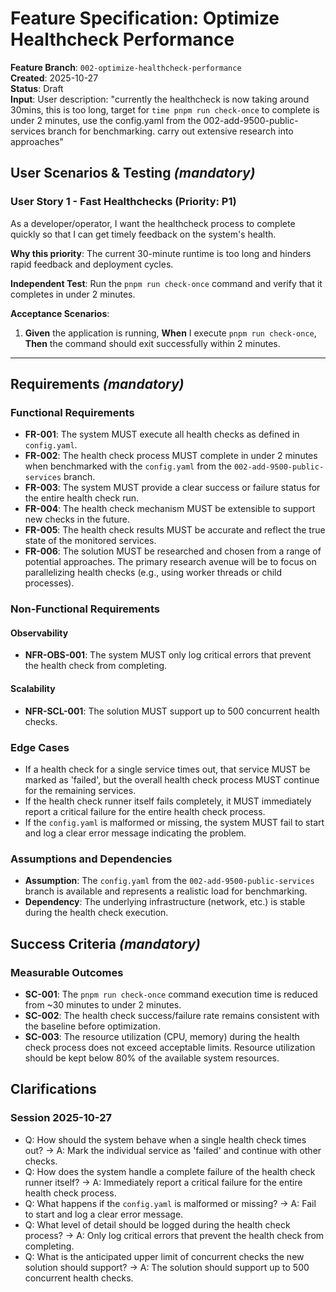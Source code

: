 # Feature Specification: Optimize Healthcheck Performance

**Feature Branch**: `002-optimize-healthcheck-performance`  
**Created**: 2025-10-27  
**Status**: Draft  
**Input**: User description: "currently the healthcheck is now taking around 30mins, this is too long, target for `time pnpm run check-once` to complete is under 2 minutes, use the config.yaml from the 002-add-9500-public-services branch for benchmarking. carry out extensive research into approaches"

## User Scenarios & Testing *(mandatory)*

### User Story 1 - Fast Healthchecks (Priority: P1)

As a developer/operator, I want the healthcheck process to complete quickly so that I can get timely feedback on the system's health.

**Why this priority**: The current 30-minute runtime is too long and hinders rapid feedback and deployment cycles.

**Independent Test**: Run the `pnpm run check-once` command and verify that it completes in under 2 minutes.

**Acceptance Scenarios**:

1. **Given** the application is running, **When** I execute `pnpm run check-once`, **Then** the command should exit successfully within 2 minutes.

---

## Requirements *(mandatory)*

### Functional Requirements

- **FR-001**: The system MUST execute all health checks as defined in `config.yaml`.
- **FR-002**: The health check process MUST complete in under 2 minutes when benchmarked with the `config.yaml` from the `002-add-9500-public-services` branch.
- **FR-003**: The system MUST provide a clear success or failure status for the entire health check run.
- **FR-004**: The health check mechanism MUST be extensible to support new checks in the future.
- **FR-005**: The health check results MUST be accurate and reflect the true state of the monitored services.
- **FR-006**: The solution MUST be researched and chosen from a range of potential approaches. The primary research avenue will be to focus on parallelizing health checks (e.g., using worker threads or child processes).

### Non-Functional Requirements

#### Observability

- **NFR-OBS-001**: The system MUST only log critical errors that prevent the health check from completing.

#### Scalability

- **NFR-SCL-001**: The solution MUST support up to 500 concurrent health checks.

### Edge Cases

- If a health check for a single service times out, that service MUST be marked as 'failed', but the overall health check process MUST continue for the remaining services.
- If the health check runner itself fails completely, it MUST immediately report a critical failure for the entire health check process.
- If the `config.yaml` is malformed or missing, the system MUST fail to start and log a clear error message indicating the problem.

### Assumptions and Dependencies

- **Assumption**: The `config.yaml` from the `002-add-9500-public-services` branch is available and represents a realistic load for benchmarking.
- **Dependency**: The underlying infrastructure (network, etc.) is stable during the health check execution.

## Success Criteria *(mandatory)*

### Measurable Outcomes

- **SC-001**: The `pnpm run check-once` command execution time is reduced from ~30 minutes to under 2 minutes.
- **SC-002**: The health check success/failure rate remains consistent with the baseline before optimization.
- **SC-003**: The resource utilization (CPU, memory) during the health check process does not exceed acceptable limits. Resource utilization should be kept below 80% of the available system resources.

## Clarifications

### Session 2025-10-27

- Q: How should the system behave when a single health check times out? → A: Mark the individual service as 'failed' and continue with other checks.
- Q: How does the system handle a complete failure of the health check runner itself? → A: Immediately report a critical failure for the entire health check process.
- Q: What happens if the `config.yaml` is malformed or missing? → A: Fail to start and log a clear error message.
- Q: What level of detail should be logged during the health check process? → A: Only log critical errors that prevent the health check from completing.
- Q: What is the anticipated upper limit of concurrent checks the new solution should support? → A: The solution should support up to 500 concurrent health checks.